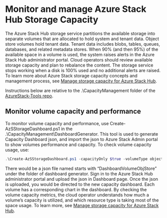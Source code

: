# Monitor and manage Azure Stack Hub Storage Capacity
The Azure Stack Hub storage service partitions the available storage into separate volumes that are allocated to hold system and tenant data. Object store volumes hold tenant data. Tenant data includes blobs, tables, queues, databases, and related metadata stores. When 90% (and then 95%) of the available space in a volume is used, the system raises alerts in the Azure Stack Hub administrator portal. Cloud operators should review available storage capacity and plan to rebalance the content. The storage service stops working when a disk is 100% used and no additional alerts are raised. To learn more about Azure Stack storage capacity concepts and management process, see [Manage storage capacity for Azure Stack Hub](https://docs.microsoft.com/en-us/azure-stack/operator/azure-stack-manage-storage-shares).

Instructions below are relative to the .\CapacityManagement folder of the [AzureStack-Tools repo](..).
## Monitor volume capacity and performance
To monitor volume capacity and performance, use Create-AzSStorageDashboard.ps1 in the .\CapacityManagement\DashboardGenerator. This tool is used to generate Capacity Dashboard json, and import the json to Azure Stack Admin portal to show volumes performance and capacity.
To check volume capacity usage, use:

```powershell
.\Create-AzSStorageDashboard.ps1 -capacityOnly $true -volumeType object
```

There would be a json file named starts with “DashboardVolumeObjStore” under the folder of dashboard generator. Sign in to the Azure Stack Hub administrator portal and upload the json in Dashboard page. Once the json is uploaded, you would be directed to the new capacity dashboard. Each volume has a corresponding chart in the dashboard. By checking the volume capacity metrics, the cloud operator understands how much a volume’s capacity is utilized, and which resource type is taking most of the space usage. To learn more, see [Manage storage capacity for Azure Stack Hub](https://docs.microsoft.com/en-us/azure-stack/operator/azure-stack-manage-storage-shares).
